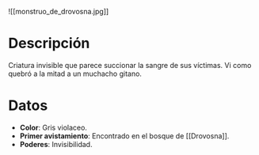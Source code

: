 ![[monstruo_de_drovosna.jpg]]
# Descripción
Criatura invisible que parece succionar la sangre de sus víctimas. Vi como quebró a la mitad a un muchacho gitano.
# Datos
- **Color**: Gris violaceo.
- **Primer avistamiento**: Encontrado en el bosque de [[Drovosna]].
- **Poderes**: Invisibilidad.
